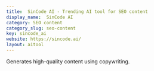 ```yaml
---
title:  SinCode AI - Trending AI tool for SEO content
display_name:  SinCode AI
category: SEO content
category_slug: seo-content
key: sincode_ai
website: https://sincode.ai/
layout: aitool
---
```


Generates high-quality content using copywriting.
